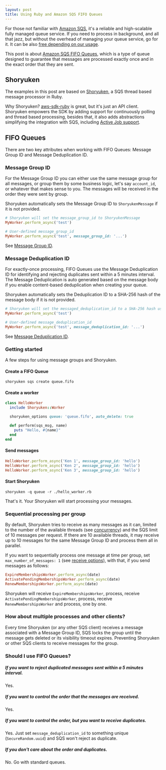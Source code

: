 ```yaml
---
layout: post
title: Using Ruby and Amazon SQS FIFO Queues
---
```


For those not familiar with [Amazon SQS](https://aws.amazon.com/sqs/), it's a reliable and high-scalable fully managed queue service. If you need to process in background, and all that jazz, but without the overhead of managing your queue service, go for it. It can be also [free depending on our usage](https://aws.amazon.com/sqs/pricing/).

This post is about [Amazon SQS FIFO Queues](https://docs.aws.amazon.com/AWSSimpleQueueService/latest/SQSDeveloperGuide/FIFO-queues.html), which is a type of queue designed to guarantee that messages are processed exactly once and in the exact order that they are sent.

## Shoryuken

The examples in this post are based on [Shoryuken](https://github.com/phstc/shoryuken), a SQS thread based message processor in Ruby.

Why Shoryuken? [aws-sdk-ruby](https://github.com/aws/aws-sdk-ruby) is great, but it's just an API client. Shoryuken empowers the SDK by adding support for continuously polling and thread based processing, besides that, it also adds abstractions simplifying the integration with SQS, including [Active Job support](https://github.com/phstc/shoryuken/wiki/Rails-Integration-Active-Job). 

## FIFO Queues

There are two key attributes when working with FIFO Queues: Message Group ID and Message Deduplication ID.

### Message Group ID

For the Message Group ID you can either use the same message group for all messages, or group them by some business logic, let's say `account_id`, or whatever that makes sense to you. The messages will be received in the order they were sent by group.

Shoryuken automatically sets the Message Group ID to `ShoryukenMessage` if it is not provided.

```ruby
# Shoryuken will set the message_group_id to ShoryukenMessage
MyWorker.perform_async('test') 

# User-defined message_group_id
MyWorker.perform_async('test', message_group_id: '...')
```

See [Message Group ID](https://docs.aws.amazon.com/AWSSimpleQueueService/latest/SQSDeveloperGuide/FIFO-queues.html#FIFO-queues-message-order).

### Message Deduplication ID

For exactly-once processing, FIFO Queues use the Message Deduplication ID for identifying and rejecting duplicates sent within a 5 minutes interval. The Message Deduplication is auto generated based on the message body if you enable content-based deduplication when creating your queue.

Shoryuken automatically sets the Deduplication ID to a SHA-256 hash of the message body if it is not provided.

```ruby
# Shoryuken will set the messaged_deduplication_id to a SHA-256 hash using the message body
MyWorker.perform_async('test') 

# User-defined message_deduplication_id
MyWorker.perform_async('test', message_deduplication_id: '...')
```

See [Message Deduplication ID](https://docs.aws.amazon.com/AWSSimpleQueueService/latest/SQSDeveloperGuide/FIFO-queues.html#FIFO-queues-exactly-once-processing).


### Getting started

A few steps for using message groups and Shoryuken.

#### Create a FIFO Queue

```shell
shoryuken sqs create queue.fifo
```

#### Create a worker

```ruby
class HelloWorker
  include Shoryuken::Worker

  shoryuken_options queue: 'queue.fifo', auto_delete: true

  def perform(sqs_msg, name)
    puts "Hello, #{name}"
  end
end
```

#### Send messages

```ruby
HelloWorker.perform_async('Ken 1', message_group_id: 'hello')
HelloWorker.perform_async('Ken 2', message_group_id: 'hello')
HelloWorker.perform_async('Ken 3', message_group_id: 'hello')
```

#### Start Shoryuken

```shell
shoryuken -q queue -r ./hello_worker.rb
```

That's it. Your Shoryuken will start processing your messages.


### Sequential processing per group

By default, Shoryuken tries to receive as many messages as it can, limited to the number of the available threads (see [concurrency](https://github.com/phstc/shoryuken/wiki/Shoryuken-options#concurrency)) and the SQS limit of 10 messages per request. If there are 10 available threads, it may receive up to 10 messages for the same Message Group ID and process them all in parallel. 

If you want to sequentially process one message at time per group, set `max_number_of_messages: 1` (see [receive options](https://github.com/phstc/shoryuken/wiki/Receive-Message-options)), with that, if you send messages as follows:

```ruby
ExpireMembershipsWorker.perform_async(date)
ActivatePendingMembershipsWorker.perform_async(date)
RenewMembershipsWorker.perform_async(date)
```

Shoryuken will receive `ExpireMembershipsWorker`, process, receive `ActivatePendingMembershipsWorker`, process, receive `RenewMembershipsWorker` and process, one by one.

### How about multiple processes and other clients? 

Every time Shoryuken (or any other SQS client) receives a message associated with a Message Group ID, SQS locks the group until the message gets deleted or its visibility timeout expires. Preventing Shoryuken or other SQS clients to receive messages for the group.

### Should I use FIFO Queues?

##### If you want to reject duplicated messages sent within a 5 minutes interval.

Yes.

##### If you want to control the order that the messages are received.

Yes.

##### If you want to control the order, but you want to receive duplicates.

Yes. Just set `message_deduplication_id` to something unique (`SecureRandom.uuid`) and SQS won't reject as duplicate.

##### If you don't care about the order and duplicates.

No. Go with standard queues.